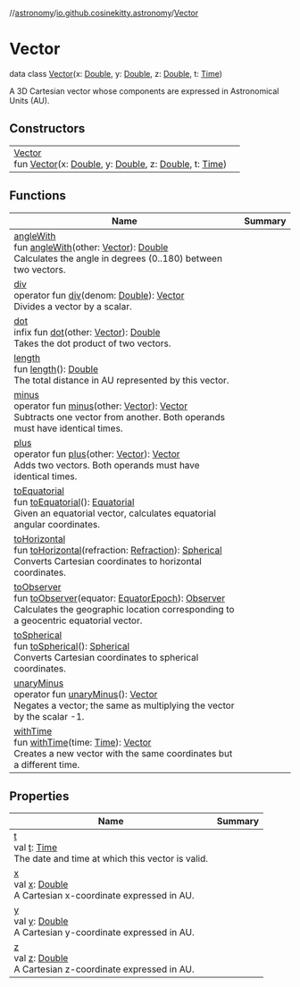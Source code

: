 //[astronomy](../../../index.md)/[io.github.cosinekitty.astronomy](../index.md)/[Vector](index.md)

# Vector

data class [Vector](index.md)(x: [Double](https://kotlinlang.org/api/latest/jvm/stdlib/kotlin/-double/index.html), y: [Double](https://kotlinlang.org/api/latest/jvm/stdlib/kotlin/-double/index.html), z: [Double](https://kotlinlang.org/api/latest/jvm/stdlib/kotlin/-double/index.html), t: [Time](../-time/index.md))

A 3D Cartesian vector whose components are expressed in Astronomical Units (AU).

## Constructors

| | |
|---|---|
| [Vector](-vector.md)<br>fun [Vector](-vector.md)(x: [Double](https://kotlinlang.org/api/latest/jvm/stdlib/kotlin/-double/index.html), y: [Double](https://kotlinlang.org/api/latest/jvm/stdlib/kotlin/-double/index.html), z: [Double](https://kotlinlang.org/api/latest/jvm/stdlib/kotlin/-double/index.html), t: [Time](../-time/index.md)) |

## Functions

| Name | Summary |
|---|---|
| [angleWith](angle-with.md)<br>fun [angleWith](angle-with.md)(other: [Vector](index.md)): [Double](https://kotlinlang.org/api/latest/jvm/stdlib/kotlin/-double/index.html)<br>Calculates the angle in degrees (0..180) between two vectors. |
| [div](div.md)<br>operator fun [div](div.md)(denom: [Double](https://kotlinlang.org/api/latest/jvm/stdlib/kotlin/-double/index.html)): [Vector](index.md)<br>Divides a vector by a scalar. |
| [dot](dot.md)<br>infix fun [dot](dot.md)(other: [Vector](index.md)): [Double](https://kotlinlang.org/api/latest/jvm/stdlib/kotlin/-double/index.html)<br>Takes the dot product of two vectors. |
| [length](length.md)<br>fun [length](length.md)(): [Double](https://kotlinlang.org/api/latest/jvm/stdlib/kotlin/-double/index.html)<br>The total distance in AU represented by this vector. |
| [minus](minus.md)<br>operator fun [minus](minus.md)(other: [Vector](index.md)): [Vector](index.md)<br>Subtracts one vector from another. Both operands must have identical times. |
| [plus](plus.md)<br>operator fun [plus](plus.md)(other: [Vector](index.md)): [Vector](index.md)<br>Adds two vectors. Both operands must have identical times. |
| [toEquatorial](to-equatorial.md)<br>fun [toEquatorial](to-equatorial.md)(): [Equatorial](../-equatorial/index.md)<br>Given an equatorial vector, calculates equatorial angular coordinates. |
| [toHorizontal](to-horizontal.md)<br>fun [toHorizontal](to-horizontal.md)(refraction: [Refraction](../-refraction/index.md)): [Spherical](../-spherical/index.md)<br>Converts Cartesian coordinates to horizontal coordinates. |
| [toObserver](to-observer.md)<br>fun [toObserver](to-observer.md)(equator: [EquatorEpoch](../-equator-epoch/index.md)): [Observer](../-observer/index.md)<br>Calculates the geographic location corresponding to a geocentric equatorial vector. |
| [toSpherical](to-spherical.md)<br>fun [toSpherical](to-spherical.md)(): [Spherical](../-spherical/index.md)<br>Converts Cartesian coordinates to spherical coordinates. |
| [unaryMinus](unary-minus.md)<br>operator fun [unaryMinus](unary-minus.md)(): [Vector](index.md)<br>Negates a vector; the same as multiplying the vector by the scalar -1. |
| [withTime](with-time.md)<br>fun [withTime](with-time.md)(time: [Time](../-time/index.md)): [Vector](index.md)<br>Creates a new vector with the same coordinates but a different time. |

## Properties

| Name | Summary |
|---|---|
| [t](t.md)<br>val [t](t.md): [Time](../-time/index.md)<br>The date and time at which this vector is valid. |
| [x](x.md)<br>val [x](x.md): [Double](https://kotlinlang.org/api/latest/jvm/stdlib/kotlin/-double/index.html)<br>A Cartesian x-coordinate expressed in AU. |
| [y](y.md)<br>val [y](y.md): [Double](https://kotlinlang.org/api/latest/jvm/stdlib/kotlin/-double/index.html)<br>A Cartesian y-coordinate expressed in AU. |
| [z](z.md)<br>val [z](z.md): [Double](https://kotlinlang.org/api/latest/jvm/stdlib/kotlin/-double/index.html)<br>A Cartesian z-coordinate expressed in AU. |
